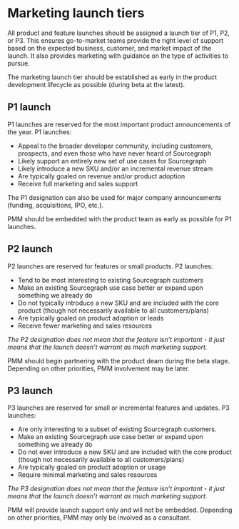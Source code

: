 # Marketing launch tiers

All product and feature launches should be assigned a launch tier of P1, P2, or P3. This ensures go-to-market teams provide the right level of support based on the expected business, customer, and market impact of the launch. It also provides marketing with guidance on the type of activities to pursue. 

The marketing launch tier should be established as early in the product development lifecycle as possible (during beta at the latest). 

## P1 launch
P1 launches are reserved for the most important product announcements of the year. P1 launches:
- Appeal to the broader developer community, including customers, prospects, and even those who have never heard of Sourcegraph 
- Likely support an entirely new set of use cases for Sourcegraph 
- Likely introduce a new SKU and/or an incremental revenue stream 
- Are typically goaled on revenue and/or product adoption
- Receive full marketing and sales support

The P1 designation can also be used for major company announcements (funding, acquisitions, IPO, etc.). 

PMM should be embedded with the product team as early as possible for P1 launches. 

## P2 launch
P2 launches are reserved for features or small products. P2 launches:
- Tend to be most interesting to existing Sourcegraph customers
- Make an existing Sourcegraph use case better or expand upon something we already do
- Do not typically introduce a new SKU and are included with the core product (though not necessarily available to all customers/plans)
- Are typically goaled on product adoption or leads  
- Receive fewer marketing and sales resources 

*The P2 designation does not mean that the feature isn’t important - it just means that the launch doesn’t warrant as much marketing support.* 

PMM should begin partnering with the product deam during the beta stage. Depending on other priorities, PMM involvement may be later. 

## P3 launch
P3 launches are reserved for small or incremental features and updates. P3 launches:
- Are only interesting to a subset of existing Sourcegraph customers.
- Make an existing Sourcegraph use case better or expand upon something we already do
- Do not ever introduce a new SKU and are included with the core product (though not necessarily available to all customers/plans)
- Are typically goaled on product adoption or usage 
- Require minimal marketing and sales resources 

*The P3 designation does not mean that the feature isn’t important - it just means that the launch doesn’t warrant as much marketing support.* 

PMM will provide launch support only and will not be embedded. Depending on other priorities, PMM may only be involved as a consultant. 
